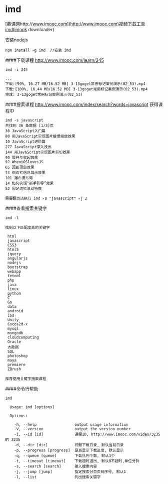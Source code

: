 # imd
[慕课网http://www.imooc.com](http://www.imooc.com)视频下载工具imd(imook downloader)

安装nodejs
```
npm install -g imd  //安装 imd
```

####下载课程 http://www.imooc.com/learn/345

```
imd -i 345

...
下载:[99%, 16.27 MB/16.52 MB] 3-13goget常用标记案例演示(02_53).mp4
下载:[100%, 16.44 MB/16.52 MB] 3-13goget常用标记案例演示(02_53).mp4
完成: 3-13goget常用标记案例演示(02_53)
```

####搜索课程 http://www.imooc.com/index/search?words=javascript 获得课程ID

```
imd -s javascript
共找到 36 条数据 [1/3]页
36 JavaScript入门篇
80 用JavaScript实现图片缓慢缩放效果
10 JavaScript进阶篇
277 JavaScript深入浅出
144 用JavaScript实现图片剪切效果
90 展开与收起效果
92 WheniOSlovesJS
65 回到顶部效果
74 侧边栏信息展示效果
101 瀑布流布局
14 如何实现“新手引导”效果
52 固定边栏滚动特效

需要翻页请执行 imd -s "javascript" -j 2
```

####查看搜索关键字

```
imd -l 

找到以下匹配度高的关键字

 html
 javascript
 CSS3
 html5
 jquery
 angularjs
 nodejs
 bootstrap
 webapp
 fetool
 php
 java
 linux
 python
 C
 Go
 data
 android
 ios
 Unity
 Cocos2d-x
 mysql
 mongodb
 cloudcomputing
 Oracle
 大数据
 SQL
 photoshop
 maya
 premiere
 ZBrush

推荐使用关键字搜索课程
```

####命令行帮助

```
imd

  Usage: imd [options]

  Options:

    -h, --help                 output usage information
    -V, --version              output the version number
    -i, --id [id]              课程ID, http://www.imooc.com/video/3235 的 3235
    -d, --dir [dir]            视频下载目录, 默认当前目录
    -p, --progress [progress]  是否显示下载进度, 默认显示
    -q, --queue [queue]        下载队列个数, 默认3个
    -t, --timeout [timeout]    下载超时退出, 默认0不超时,单位分钟
    -s, --search [search]      输入搜索内容
    -j, --jump [jump]          指定搜索分页页码序号, 默认1
    -l, --list                 列出搜索关键字
```